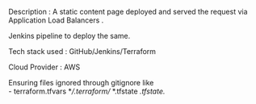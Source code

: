 Description :
A static content page deployed and served the request via Application Load
Balancers . 

Jenkins pipeline to deploy the same.

Tech stack used : GitHub/Jenkins/Terraform

Cloud Provider : AWS 

Ensuring files ignored through gitignore like  
        - terraform.tfvars
          **/.terraform/*
          *.tfstate
          *.tfstate.*

